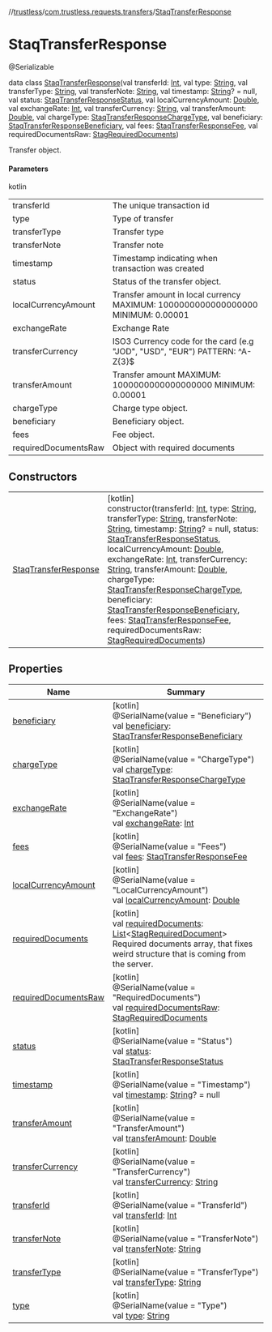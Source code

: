 //[trustless](../../../index.md)/[com.trustless.requests.transfers](../index.md)/[StaqTransferResponse](index.md)

# StaqTransferResponse

@Serializable

data class [StaqTransferResponse](index.md)(val transferId: [Int](https://kotlinlang.org/api/latest/jvm/stdlib/kotlin/-int/index.html), val type: [String](https://kotlinlang.org/api/latest/jvm/stdlib/kotlin/-string/index.html), val transferType: [String](https://kotlinlang.org/api/latest/jvm/stdlib/kotlin/-string/index.html), val transferNote: [String](https://kotlinlang.org/api/latest/jvm/stdlib/kotlin/-string/index.html), val timestamp: [String](https://kotlinlang.org/api/latest/jvm/stdlib/kotlin/-string/index.html)? = null, val status: [StaqTransferResponseStatus](../-staq-transfer-response-status/index.md), val localCurrencyAmount: [Double](https://kotlinlang.org/api/latest/jvm/stdlib/kotlin/-double/index.html), val exchangeRate: [Int](https://kotlinlang.org/api/latest/jvm/stdlib/kotlin/-int/index.html), val transferCurrency: [String](https://kotlinlang.org/api/latest/jvm/stdlib/kotlin/-string/index.html), val transferAmount: [Double](https://kotlinlang.org/api/latest/jvm/stdlib/kotlin/-double/index.html), val chargeType: [StaqTransferResponseChargeType](../-staq-transfer-response-charge-type/index.md), val beneficiary: [StaqTransferResponseBeneficiary](../-staq-transfer-response-beneficiary/index.md), val fees: [StaqTransferResponseFee](../-staq-transfer-response-fee/index.md), val requiredDocumentsRaw: [StagRequiredDocuments](../-stag-required-documents/index.md))

Transfer object.

#### Parameters

kotlin

| | |
|---|---|
| transferId | The unique transaction id |
| type | Type of transfer |
| transferType | Transfer type |
| transferNote | Transfer note |
| timestamp | Timestamp indicating when transaction was created |
| status | Status of the transfer object. |
| localCurrencyAmount | Transfer amount in local currency MAXIMUM: 1000000000000000000 MINIMUM: 0.00001 |
| exchangeRate | Exchange Rate |
| transferCurrency | ISO3 Currency code for the card (e.g &quot;JOD&quot;, &quot;USD&quot;, &quot;EUR&quot;) PATTERN: ^A-Z{3}$ |
| transferAmount | Transfer amount MAXIMUM: 1000000000000000000 MINIMUM: 0.00001 |
| chargeType | Charge type object. |
| beneficiary | Beneficiary object. |
| fees | Fee object. |
| requiredDocumentsRaw | Object with required documents |

## Constructors

| | |
|---|---|
| [StaqTransferResponse](-staq-transfer-response.md) | [kotlin]<br>constructor(transferId: [Int](https://kotlinlang.org/api/latest/jvm/stdlib/kotlin/-int/index.html), type: [String](https://kotlinlang.org/api/latest/jvm/stdlib/kotlin/-string/index.html), transferType: [String](https://kotlinlang.org/api/latest/jvm/stdlib/kotlin/-string/index.html), transferNote: [String](https://kotlinlang.org/api/latest/jvm/stdlib/kotlin/-string/index.html), timestamp: [String](https://kotlinlang.org/api/latest/jvm/stdlib/kotlin/-string/index.html)? = null, status: [StaqTransferResponseStatus](../-staq-transfer-response-status/index.md), localCurrencyAmount: [Double](https://kotlinlang.org/api/latest/jvm/stdlib/kotlin/-double/index.html), exchangeRate: [Int](https://kotlinlang.org/api/latest/jvm/stdlib/kotlin/-int/index.html), transferCurrency: [String](https://kotlinlang.org/api/latest/jvm/stdlib/kotlin/-string/index.html), transferAmount: [Double](https://kotlinlang.org/api/latest/jvm/stdlib/kotlin/-double/index.html), chargeType: [StaqTransferResponseChargeType](../-staq-transfer-response-charge-type/index.md), beneficiary: [StaqTransferResponseBeneficiary](../-staq-transfer-response-beneficiary/index.md), fees: [StaqTransferResponseFee](../-staq-transfer-response-fee/index.md), requiredDocumentsRaw: [StagRequiredDocuments](../-stag-required-documents/index.md)) |

## Properties

| Name | Summary |
|---|---|
| [beneficiary](beneficiary.md) | [kotlin]<br>@SerialName(value = &quot;Beneficiary&quot;)<br>val [beneficiary](beneficiary.md): [StaqTransferResponseBeneficiary](../-staq-transfer-response-beneficiary/index.md) |
| [chargeType](charge-type.md) | [kotlin]<br>@SerialName(value = &quot;ChargeType&quot;)<br>val [chargeType](charge-type.md): [StaqTransferResponseChargeType](../-staq-transfer-response-charge-type/index.md) |
| [exchangeRate](exchange-rate.md) | [kotlin]<br>@SerialName(value = &quot;ExchangeRate&quot;)<br>val [exchangeRate](exchange-rate.md): [Int](https://kotlinlang.org/api/latest/jvm/stdlib/kotlin/-int/index.html) |
| [fees](fees.md) | [kotlin]<br>@SerialName(value = &quot;Fees&quot;)<br>val [fees](fees.md): [StaqTransferResponseFee](../-staq-transfer-response-fee/index.md) |
| [localCurrencyAmount](local-currency-amount.md) | [kotlin]<br>@SerialName(value = &quot;LocalCurrencyAmount&quot;)<br>val [localCurrencyAmount](local-currency-amount.md): [Double](https://kotlinlang.org/api/latest/jvm/stdlib/kotlin/-double/index.html) |
| [requiredDocuments](required-documents.md) | [kotlin]<br>val [requiredDocuments](required-documents.md): [List](https://kotlinlang.org/api/latest/jvm/stdlib/kotlin.collections/-list/index.html)&lt;[StagRequiredDocument](../-stag-required-document/index.md)&gt;<br>Required documents array, that fixes weird structure that is coming from the server. |
| [requiredDocumentsRaw](required-documents-raw.md) | [kotlin]<br>@SerialName(value = &quot;RequiredDocuments&quot;)<br>val [requiredDocumentsRaw](required-documents-raw.md): [StagRequiredDocuments](../-stag-required-documents/index.md) |
| [status](status.md) | [kotlin]<br>@SerialName(value = &quot;Status&quot;)<br>val [status](status.md): [StaqTransferResponseStatus](../-staq-transfer-response-status/index.md) |
| [timestamp](timestamp.md) | [kotlin]<br>@SerialName(value = &quot;Timestamp&quot;)<br>val [timestamp](timestamp.md): [String](https://kotlinlang.org/api/latest/jvm/stdlib/kotlin/-string/index.html)? = null |
| [transferAmount](transfer-amount.md) | [kotlin]<br>@SerialName(value = &quot;TransferAmount&quot;)<br>val [transferAmount](transfer-amount.md): [Double](https://kotlinlang.org/api/latest/jvm/stdlib/kotlin/-double/index.html) |
| [transferCurrency](transfer-currency.md) | [kotlin]<br>@SerialName(value = &quot;TransferCurrency&quot;)<br>val [transferCurrency](transfer-currency.md): [String](https://kotlinlang.org/api/latest/jvm/stdlib/kotlin/-string/index.html) |
| [transferId](transfer-id.md) | [kotlin]<br>@SerialName(value = &quot;TransferId&quot;)<br>val [transferId](transfer-id.md): [Int](https://kotlinlang.org/api/latest/jvm/stdlib/kotlin/-int/index.html) |
| [transferNote](transfer-note.md) | [kotlin]<br>@SerialName(value = &quot;TransferNote&quot;)<br>val [transferNote](transfer-note.md): [String](https://kotlinlang.org/api/latest/jvm/stdlib/kotlin/-string/index.html) |
| [transferType](transfer-type.md) | [kotlin]<br>@SerialName(value = &quot;TransferType&quot;)<br>val [transferType](transfer-type.md): [String](https://kotlinlang.org/api/latest/jvm/stdlib/kotlin/-string/index.html) |
| [type](type.md) | [kotlin]<br>@SerialName(value = &quot;Type&quot;)<br>val [type](type.md): [String](https://kotlinlang.org/api/latest/jvm/stdlib/kotlin/-string/index.html) |
